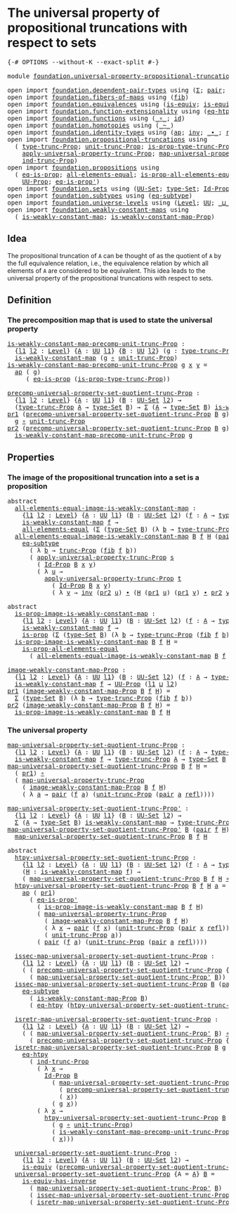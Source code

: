 # The universal property of propositional truncations with respect to sets

<pre class="Agda"><a id="85" class="Symbol">{-#</a> <a id="89" class="Keyword">OPTIONS</a> <a id="97" class="Pragma">--without-K</a> <a id="109" class="Pragma">--exact-split</a> <a id="123" class="Symbol">#-}</a>

<a id="128" class="Keyword">module</a> <a id="135" href="foundation.universal-property-propositional-truncation-into-sets.html" class="Module">foundation.universal-property-propositional-truncation-into-sets</a> <a id="200" class="Keyword">where</a>

<a id="207" class="Keyword">open</a> <a id="212" class="Keyword">import</a> <a id="219" href="foundation.dependent-pair-types.html" class="Module">foundation.dependent-pair-types</a> <a id="251" class="Keyword">using</a> <a id="257" class="Symbol">(</a><a id="258" href="foundation-core.dependent-pair-types.html#502" class="Record">Σ</a><a id="259" class="Symbol">;</a> <a id="261" href="foundation-core.dependent-pair-types.html#575" class="InductiveConstructor">pair</a><a id="265" class="Symbol">;</a> <a id="267" href="foundation-core.dependent-pair-types.html#592" class="Field">pr1</a><a id="270" class="Symbol">;</a> <a id="272" href="foundation-core.dependent-pair-types.html#604" class="Field">pr2</a><a id="275" class="Symbol">)</a>
<a id="277" class="Keyword">open</a> <a id="282" class="Keyword">import</a> <a id="289" href="foundation.fibers-of-maps.html" class="Module">foundation.fibers-of-maps</a> <a id="315" class="Keyword">using</a> <a id="321" class="Symbol">(</a><a id="322" href="foundation-core.fibers-of-maps.html#928" class="Function">fib</a><a id="325" class="Symbol">)</a>
<a id="327" class="Keyword">open</a> <a id="332" class="Keyword">import</a> <a id="339" href="foundation.equivalences.html" class="Module">foundation.equivalences</a> <a id="363" class="Keyword">using</a> <a id="369" class="Symbol">(</a><a id="370" href="foundation-core.equivalences.html#1542" class="Function">is-equiv</a><a id="378" class="Symbol">;</a> <a id="380" href="foundation-core.equivalences.html#2999" class="Function">is-equiv-has-inverse</a><a id="400" class="Symbol">)</a>
<a id="402" class="Keyword">open</a> <a id="407" class="Keyword">import</a> <a id="414" href="foundation.function-extensionality.html" class="Module">foundation.function-extensionality</a> <a id="449" class="Keyword">using</a> <a id="455" class="Symbol">(</a><a id="456" href="foundation.function-extensionality.html#1446" class="Function">eq-htpy</a><a id="463" class="Symbol">)</a>
<a id="465" class="Keyword">open</a> <a id="470" class="Keyword">import</a> <a id="477" href="foundation.functions.html" class="Module">foundation.functions</a> <a id="498" class="Keyword">using</a> <a id="504" class="Symbol">(</a><a id="505" href="foundation-core.functions.html#407" class="Function Operator">_∘_</a><a id="508" class="Symbol">;</a> <a id="510" href="foundation-core.functions.html#309" class="Function">id</a><a id="512" class="Symbol">)</a>
<a id="514" class="Keyword">open</a> <a id="519" class="Keyword">import</a> <a id="526" href="foundation.homotopies.html" class="Module">foundation.homotopies</a> <a id="548" class="Keyword">using</a> <a id="554" class="Symbol">(</a><a id="555" href="foundation-core.homotopies.html#467" class="Function Operator">_~_</a><a id="558" class="Symbol">)</a>
<a id="560" class="Keyword">open</a> <a id="565" class="Keyword">import</a> <a id="572" href="foundation.identity-types.html" class="Module">foundation.identity-types</a> <a id="598" class="Keyword">using</a> <a id="604" class="Symbol">(</a><a id="605" href="foundation-core.identity-types.html#2853" class="Function">ap</a><a id="607" class="Symbol">;</a> <a id="609" href="foundation-core.identity-types.html#1552" class="Function">inv</a><a id="612" class="Symbol">;</a> <a id="614" href="foundation-core.identity-types.html#1239" class="Function Operator">_∙_</a><a id="617" class="Symbol">;</a> <a id="619" href="foundation-core.identity-types.html#694" class="InductiveConstructor">refl</a><a id="623" class="Symbol">)</a>
<a id="625" class="Keyword">open</a> <a id="630" class="Keyword">import</a> <a id="637" href="foundation.propositional-truncations.html" class="Module">foundation.propositional-truncations</a> <a id="674" class="Keyword">using</a>
  <a id="682" class="Symbol">(</a> <a id="684" href="foundation.propositional-truncations.html#2012" class="Function">type-trunc-Prop</a><a id="699" class="Symbol">;</a> <a id="701" href="foundation.propositional-truncations.html#2096" class="Function">unit-trunc-Prop</a><a id="716" class="Symbol">;</a> <a id="718" href="foundation.propositional-truncations.html#2191" class="Function">is-prop-type-trunc-Prop</a><a id="741" class="Symbol">;</a> <a id="743" href="foundation.propositional-truncations.html#2510" class="Function">trunc-Prop</a><a id="753" class="Symbol">;</a>
    <a id="759" href="foundation.propositional-truncations.html#5581" class="Function">apply-universal-property-trunc-Prop</a><a id="794" class="Symbol">;</a> <a id="796" href="foundation.propositional-truncations.html#5222" class="Function">map-universal-property-trunc-Prop</a><a id="829" class="Symbol">;</a>
    <a id="835" href="foundation.propositional-truncations.html#3740" class="Function">ind-trunc-Prop</a><a id="849" class="Symbol">)</a>
<a id="851" class="Keyword">open</a> <a id="856" class="Keyword">import</a> <a id="863" href="foundation.propositions.html" class="Module">foundation.propositions</a> <a id="887" class="Keyword">using</a>
  <a id="895" class="Symbol">(</a> <a id="897" href="foundation-core.propositions.html#2649" class="Function">eq-is-prop</a><a id="907" class="Symbol">;</a> <a id="909" href="foundation-core.propositions.html#2135" class="Function">all-elements-equal</a><a id="927" class="Symbol">;</a> <a id="929" href="foundation-core.propositions.html#2335" class="Function">is-prop-all-elements-equal</a><a id="955" class="Symbol">;</a> <a id="957" href="foundation-core.propositions.html#1246" class="Function">is-prop</a><a id="964" class="Symbol">;</a>
    <a id="970" href="foundation-core.propositions.html#1322" class="Function">UU-Prop</a><a id="977" class="Symbol">;</a> <a id="979" href="foundation-core.propositions.html#2550" class="Function">eq-is-prop&#39;</a><a id="990" class="Symbol">)</a>
<a id="992" class="Keyword">open</a> <a id="997" class="Keyword">import</a> <a id="1004" href="foundation.sets.html" class="Module">foundation.sets</a> <a id="1020" class="Keyword">using</a> <a id="1026" class="Symbol">(</a><a id="1027" href="foundation-core.sets.html#1177" class="Function">UU-Set</a><a id="1033" class="Symbol">;</a> <a id="1035" href="foundation-core.sets.html#1291" class="Function">type-Set</a><a id="1043" class="Symbol">;</a> <a id="1045" href="foundation-core.sets.html#1407" class="Function">Id-Prop</a><a id="1052" class="Symbol">)</a>
<a id="1054" class="Keyword">open</a> <a id="1059" class="Keyword">import</a> <a id="1066" href="foundation.subtypes.html" class="Module">foundation.subtypes</a> <a id="1086" class="Keyword">using</a> <a id="1092" class="Symbol">(</a><a id="1093" href="foundation-core.subtypes.html#3381" class="Function">eq-subtype</a><a id="1103" class="Symbol">)</a>
<a id="1105" class="Keyword">open</a> <a id="1110" class="Keyword">import</a> <a id="1117" href="foundation.universe-levels.html" class="Module">foundation.universe-levels</a> <a id="1144" class="Keyword">using</a> <a id="1150" class="Symbol">(</a><a id="1151" href="Agda.Primitive.html#597" class="Postulate">Level</a><a id="1156" class="Symbol">;</a> <a id="1158" href="foundation-core.universe-levels.html#222" class="Primitive">UU</a><a id="1160" class="Symbol">;</a> <a id="1162" href="Agda.Primitive.html#810" class="Primitive Operator">_⊔_</a><a id="1165" class="Symbol">)</a>
<a id="1167" class="Keyword">open</a> <a id="1172" class="Keyword">import</a> <a id="1179" href="foundation.weakly-constant-maps.html" class="Module">foundation.weakly-constant-maps</a> <a id="1211" class="Keyword">using</a>
  <a id="1219" class="Symbol">(</a> <a id="1221" href="foundation.weakly-constant-maps.html#599" class="Function">is-weakly-constant-map</a><a id="1243" class="Symbol">;</a> <a id="1245" href="foundation.weakly-constant-maps.html#1046" class="Function">is-weakly-constant-map-Prop</a><a id="1272" class="Symbol">)</a>
</pre>
## Idea

The propositional truncation of `A` can be thought of as the quotient of `A` by the full equivalence relation, i.e., the equivalence relation by which all elements of `A` are considered to be equivalent. This idea leads to the universal property of the propositional truncations with respect to sets.

## Definition

### The precomposition map that is used to state the universal property

<pre class="Agda"><a id="is-weakly-constant-map-precomp-unit-trunc-Prop"></a><a id="1686" href="foundation.universal-property-propositional-truncation-into-sets.html#1686" class="Function">is-weakly-constant-map-precomp-unit-trunc-Prop</a> <a id="1733" class="Symbol">:</a>
  <a id="1737" class="Symbol">{</a><a id="1738" href="foundation.universal-property-propositional-truncation-into-sets.html#1738" class="Bound">l1</a> <a id="1741" href="foundation.universal-property-propositional-truncation-into-sets.html#1741" class="Bound">l2</a> <a id="1744" class="Symbol">:</a> <a id="1746" href="Agda.Primitive.html#597" class="Postulate">Level</a><a id="1751" class="Symbol">}</a> <a id="1753" class="Symbol">{</a><a id="1754" href="foundation.universal-property-propositional-truncation-into-sets.html#1754" class="Bound">A</a> <a id="1756" class="Symbol">:</a> <a id="1758" href="foundation-core.universe-levels.html#222" class="Primitive">UU</a> <a id="1761" href="foundation.universal-property-propositional-truncation-into-sets.html#1738" class="Bound">l1</a><a id="1763" class="Symbol">}</a> <a id="1765" class="Symbol">{</a><a id="1766" href="foundation.universal-property-propositional-truncation-into-sets.html#1766" class="Bound">B</a> <a id="1768" class="Symbol">:</a> <a id="1770" href="foundation-core.universe-levels.html#222" class="Primitive">UU</a> <a id="1773" href="foundation.universal-property-propositional-truncation-into-sets.html#1741" class="Bound">l2</a><a id="1775" class="Symbol">}</a> <a id="1777" class="Symbol">(</a><a id="1778" href="foundation.universal-property-propositional-truncation-into-sets.html#1778" class="Bound">g</a> <a id="1780" class="Symbol">:</a> <a id="1782" href="foundation.propositional-truncations.html#2012" class="Function">type-trunc-Prop</a> <a id="1798" href="foundation.universal-property-propositional-truncation-into-sets.html#1754" class="Bound">A</a> <a id="1800" class="Symbol">→</a> <a id="1802" href="foundation.universal-property-propositional-truncation-into-sets.html#1766" class="Bound">B</a><a id="1803" class="Symbol">)</a> <a id="1805" class="Symbol">→</a>
  <a id="1809" href="foundation.weakly-constant-maps.html#599" class="Function">is-weakly-constant-map</a> <a id="1832" class="Symbol">(</a><a id="1833" href="foundation.universal-property-propositional-truncation-into-sets.html#1778" class="Bound">g</a> <a id="1835" href="foundation-core.functions.html#407" class="Function Operator">∘</a> <a id="1837" href="foundation.propositional-truncations.html#2096" class="Function">unit-trunc-Prop</a><a id="1852" class="Symbol">)</a>
<a id="1854" href="foundation.universal-property-propositional-truncation-into-sets.html#1686" class="Function">is-weakly-constant-map-precomp-unit-trunc-Prop</a> <a id="1901" href="foundation.universal-property-propositional-truncation-into-sets.html#1901" class="Bound">g</a> <a id="1903" href="foundation.universal-property-propositional-truncation-into-sets.html#1903" class="Bound">x</a> <a id="1905" href="foundation.universal-property-propositional-truncation-into-sets.html#1905" class="Bound">y</a> <a id="1907" class="Symbol">=</a>
  <a id="1911" href="foundation-core.identity-types.html#2853" class="Function">ap</a> <a id="1914" class="Symbol">(</a> <a id="1916" href="foundation.universal-property-propositional-truncation-into-sets.html#1901" class="Bound">g</a><a id="1917" class="Symbol">)</a>
     <a id="1924" class="Symbol">(</a> <a id="1926" href="foundation-core.propositions.html#2649" class="Function">eq-is-prop</a> <a id="1937" class="Symbol">(</a><a id="1938" href="foundation.propositional-truncations.html#2191" class="Function">is-prop-type-trunc-Prop</a><a id="1961" class="Symbol">))</a>

<a id="precomp-universal-property-set-quotient-trunc-Prop"></a><a id="1965" href="foundation.universal-property-propositional-truncation-into-sets.html#1965" class="Function">precomp-universal-property-set-quotient-trunc-Prop</a> <a id="2016" class="Symbol">:</a>
  <a id="2020" class="Symbol">{</a><a id="2021" href="foundation.universal-property-propositional-truncation-into-sets.html#2021" class="Bound">l1</a> <a id="2024" href="foundation.universal-property-propositional-truncation-into-sets.html#2024" class="Bound">l2</a> <a id="2027" class="Symbol">:</a> <a id="2029" href="Agda.Primitive.html#597" class="Postulate">Level</a><a id="2034" class="Symbol">}</a> <a id="2036" class="Symbol">{</a><a id="2037" href="foundation.universal-property-propositional-truncation-into-sets.html#2037" class="Bound">A</a> <a id="2039" class="Symbol">:</a> <a id="2041" href="foundation-core.universe-levels.html#222" class="Primitive">UU</a> <a id="2044" href="foundation.universal-property-propositional-truncation-into-sets.html#2021" class="Bound">l1</a><a id="2046" class="Symbol">}</a> <a id="2048" class="Symbol">(</a><a id="2049" href="foundation.universal-property-propositional-truncation-into-sets.html#2049" class="Bound">B</a> <a id="2051" class="Symbol">:</a> <a id="2053" href="foundation-core.sets.html#1177" class="Function">UU-Set</a> <a id="2060" href="foundation.universal-property-propositional-truncation-into-sets.html#2024" class="Bound">l2</a><a id="2062" class="Symbol">)</a> <a id="2064" class="Symbol">→</a>
  <a id="2068" class="Symbol">(</a><a id="2069" href="foundation.propositional-truncations.html#2012" class="Function">type-trunc-Prop</a> <a id="2085" href="foundation.universal-property-propositional-truncation-into-sets.html#2037" class="Bound">A</a> <a id="2087" class="Symbol">→</a> <a id="2089" href="foundation-core.sets.html#1291" class="Function">type-Set</a> <a id="2098" href="foundation.universal-property-propositional-truncation-into-sets.html#2049" class="Bound">B</a><a id="2099" class="Symbol">)</a> <a id="2101" class="Symbol">→</a> <a id="2103" href="foundation-core.dependent-pair-types.html#502" class="Record">Σ</a> <a id="2105" class="Symbol">(</a><a id="2106" href="foundation.universal-property-propositional-truncation-into-sets.html#2037" class="Bound">A</a> <a id="2108" class="Symbol">→</a> <a id="2110" href="foundation-core.sets.html#1291" class="Function">type-Set</a> <a id="2119" href="foundation.universal-property-propositional-truncation-into-sets.html#2049" class="Bound">B</a><a id="2120" class="Symbol">)</a> <a id="2122" href="foundation.weakly-constant-maps.html#599" class="Function">is-weakly-constant-map</a>
<a id="2145" href="foundation-core.dependent-pair-types.html#592" class="Field">pr1</a> <a id="2149" class="Symbol">(</a><a id="2150" href="foundation.universal-property-propositional-truncation-into-sets.html#1965" class="Function">precomp-universal-property-set-quotient-trunc-Prop</a> <a id="2201" href="foundation.universal-property-propositional-truncation-into-sets.html#2201" class="Bound">B</a> <a id="2203" href="foundation.universal-property-propositional-truncation-into-sets.html#2203" class="Bound">g</a><a id="2204" class="Symbol">)</a> <a id="2206" class="Symbol">=</a>
  <a id="2210" href="foundation.universal-property-propositional-truncation-into-sets.html#2203" class="Bound">g</a> <a id="2212" href="foundation-core.functions.html#407" class="Function Operator">∘</a> <a id="2214" href="foundation.propositional-truncations.html#2096" class="Function">unit-trunc-Prop</a>
<a id="2230" href="foundation-core.dependent-pair-types.html#604" class="Field">pr2</a> <a id="2234" class="Symbol">(</a><a id="2235" href="foundation.universal-property-propositional-truncation-into-sets.html#1965" class="Function">precomp-universal-property-set-quotient-trunc-Prop</a> <a id="2286" href="foundation.universal-property-propositional-truncation-into-sets.html#2286" class="Bound">B</a> <a id="2288" href="foundation.universal-property-propositional-truncation-into-sets.html#2288" class="Bound">g</a><a id="2289" class="Symbol">)</a> <a id="2291" class="Symbol">=</a>
  <a id="2295" href="foundation.universal-property-propositional-truncation-into-sets.html#1686" class="Function">is-weakly-constant-map-precomp-unit-trunc-Prop</a> <a id="2342" href="foundation.universal-property-propositional-truncation-into-sets.html#2288" class="Bound">g</a>
</pre>
## Properties

### The image of the propositional truncation into a set is a proposition

<pre class="Agda"><a id="2447" class="Keyword">abstract</a>
  <a id="all-elements-equal-image-is-weakly-constant-map"></a><a id="2458" href="foundation.universal-property-propositional-truncation-into-sets.html#2458" class="Function">all-elements-equal-image-is-weakly-constant-map</a> <a id="2506" class="Symbol">:</a>
    <a id="2512" class="Symbol">{</a><a id="2513" href="foundation.universal-property-propositional-truncation-into-sets.html#2513" class="Bound">l1</a> <a id="2516" href="foundation.universal-property-propositional-truncation-into-sets.html#2516" class="Bound">l2</a> <a id="2519" class="Symbol">:</a> <a id="2521" href="Agda.Primitive.html#597" class="Postulate">Level</a><a id="2526" class="Symbol">}</a> <a id="2528" class="Symbol">{</a><a id="2529" href="foundation.universal-property-propositional-truncation-into-sets.html#2529" class="Bound">A</a> <a id="2531" class="Symbol">:</a> <a id="2533" href="foundation-core.universe-levels.html#222" class="Primitive">UU</a> <a id="2536" href="foundation.universal-property-propositional-truncation-into-sets.html#2513" class="Bound">l1</a><a id="2538" class="Symbol">}</a> <a id="2540" class="Symbol">(</a><a id="2541" href="foundation.universal-property-propositional-truncation-into-sets.html#2541" class="Bound">B</a> <a id="2543" class="Symbol">:</a> <a id="2545" href="foundation-core.sets.html#1177" class="Function">UU-Set</a> <a id="2552" href="foundation.universal-property-propositional-truncation-into-sets.html#2516" class="Bound">l2</a><a id="2554" class="Symbol">)</a> <a id="2556" class="Symbol">(</a><a id="2557" href="foundation.universal-property-propositional-truncation-into-sets.html#2557" class="Bound">f</a> <a id="2559" class="Symbol">:</a> <a id="2561" href="foundation.universal-property-propositional-truncation-into-sets.html#2529" class="Bound">A</a> <a id="2563" class="Symbol">→</a> <a id="2565" href="foundation-core.sets.html#1291" class="Function">type-Set</a> <a id="2574" href="foundation.universal-property-propositional-truncation-into-sets.html#2541" class="Bound">B</a><a id="2575" class="Symbol">)</a> <a id="2577" class="Symbol">→</a>
    <a id="2583" href="foundation.weakly-constant-maps.html#599" class="Function">is-weakly-constant-map</a> <a id="2606" href="foundation.universal-property-propositional-truncation-into-sets.html#2557" class="Bound">f</a> <a id="2608" class="Symbol">→</a>
    <a id="2614" href="foundation-core.propositions.html#2135" class="Function">all-elements-equal</a> <a id="2633" class="Symbol">(</a><a id="2634" href="foundation-core.dependent-pair-types.html#502" class="Record">Σ</a> <a id="2636" class="Symbol">(</a><a id="2637" href="foundation-core.sets.html#1291" class="Function">type-Set</a> <a id="2646" href="foundation.universal-property-propositional-truncation-into-sets.html#2541" class="Bound">B</a><a id="2647" class="Symbol">)</a> <a id="2649" class="Symbol">(λ</a> <a id="2652" href="foundation.universal-property-propositional-truncation-into-sets.html#2652" class="Bound">b</a> <a id="2654" class="Symbol">→</a> <a id="2656" href="foundation.propositional-truncations.html#2012" class="Function">type-trunc-Prop</a> <a id="2672" class="Symbol">(</a><a id="2673" href="foundation-core.fibers-of-maps.html#928" class="Function">fib</a> <a id="2677" href="foundation.universal-property-propositional-truncation-into-sets.html#2557" class="Bound">f</a> <a id="2679" href="foundation.universal-property-propositional-truncation-into-sets.html#2652" class="Bound">b</a><a id="2680" class="Symbol">)))</a>
  <a id="2686" href="foundation.universal-property-propositional-truncation-into-sets.html#2458" class="Function">all-elements-equal-image-is-weakly-constant-map</a> <a id="2734" href="foundation.universal-property-propositional-truncation-into-sets.html#2734" class="Bound">B</a> <a id="2736" href="foundation.universal-property-propositional-truncation-into-sets.html#2736" class="Bound">f</a> <a id="2738" href="foundation.universal-property-propositional-truncation-into-sets.html#2738" class="Bound">H</a> <a id="2740" class="Symbol">(</a><a id="2741" href="foundation-core.dependent-pair-types.html#575" class="InductiveConstructor">pair</a> <a id="2746" href="foundation.universal-property-propositional-truncation-into-sets.html#2746" class="Bound">x</a> <a id="2748" href="foundation.universal-property-propositional-truncation-into-sets.html#2748" class="Bound">s</a><a id="2749" class="Symbol">)</a> <a id="2751" class="Symbol">(</a><a id="2752" href="foundation-core.dependent-pair-types.html#575" class="InductiveConstructor">pair</a> <a id="2757" href="foundation.universal-property-propositional-truncation-into-sets.html#2757" class="Bound">y</a> <a id="2759" href="foundation.universal-property-propositional-truncation-into-sets.html#2759" class="Bound">t</a><a id="2760" class="Symbol">)</a> <a id="2762" class="Symbol">=</a>
    <a id="2768" href="foundation-core.subtypes.html#3381" class="Function">eq-subtype</a>
      <a id="2785" class="Symbol">(</a> <a id="2787" class="Symbol">λ</a> <a id="2789" href="foundation.universal-property-propositional-truncation-into-sets.html#2789" class="Bound">b</a> <a id="2791" class="Symbol">→</a> <a id="2793" href="foundation.propositional-truncations.html#2510" class="Function">trunc-Prop</a> <a id="2804" class="Symbol">(</a><a id="2805" href="foundation-core.fibers-of-maps.html#928" class="Function">fib</a> <a id="2809" href="foundation.universal-property-propositional-truncation-into-sets.html#2736" class="Bound">f</a> <a id="2811" href="foundation.universal-property-propositional-truncation-into-sets.html#2789" class="Bound">b</a><a id="2812" class="Symbol">))</a>
      <a id="2821" class="Symbol">(</a> <a id="2823" href="foundation.propositional-truncations.html#5581" class="Function">apply-universal-property-trunc-Prop</a> <a id="2859" href="foundation.universal-property-propositional-truncation-into-sets.html#2748" class="Bound">s</a>
        <a id="2869" class="Symbol">(</a> <a id="2871" href="foundation-core.sets.html#1407" class="Function">Id-Prop</a> <a id="2879" href="foundation.universal-property-propositional-truncation-into-sets.html#2734" class="Bound">B</a> <a id="2881" href="foundation.universal-property-propositional-truncation-into-sets.html#2746" class="Bound">x</a> <a id="2883" href="foundation.universal-property-propositional-truncation-into-sets.html#2757" class="Bound">y</a><a id="2884" class="Symbol">)</a>
        <a id="2894" class="Symbol">(</a> <a id="2896" class="Symbol">λ</a> <a id="2898" href="foundation.universal-property-propositional-truncation-into-sets.html#2898" class="Bound">u</a> <a id="2900" class="Symbol">→</a>
          <a id="2912" href="foundation.propositional-truncations.html#5581" class="Function">apply-universal-property-trunc-Prop</a> <a id="2948" href="foundation.universal-property-propositional-truncation-into-sets.html#2759" class="Bound">t</a>
            <a id="2962" class="Symbol">(</a> <a id="2964" href="foundation-core.sets.html#1407" class="Function">Id-Prop</a> <a id="2972" href="foundation.universal-property-propositional-truncation-into-sets.html#2734" class="Bound">B</a> <a id="2974" href="foundation.universal-property-propositional-truncation-into-sets.html#2746" class="Bound">x</a> <a id="2976" href="foundation.universal-property-propositional-truncation-into-sets.html#2757" class="Bound">y</a><a id="2977" class="Symbol">)</a>
            <a id="2991" class="Symbol">(</a> <a id="2993" class="Symbol">λ</a> <a id="2995" href="foundation.universal-property-propositional-truncation-into-sets.html#2995" class="Bound">v</a> <a id="2997" class="Symbol">→</a> <a id="2999" href="foundation-core.identity-types.html#1552" class="Function">inv</a> <a id="3003" class="Symbol">(</a><a id="3004" href="foundation-core.dependent-pair-types.html#604" class="Field">pr2</a> <a id="3008" href="foundation.universal-property-propositional-truncation-into-sets.html#2898" class="Bound">u</a><a id="3009" class="Symbol">)</a> <a id="3011" href="foundation-core.identity-types.html#1239" class="Function Operator">∙</a> <a id="3013" class="Symbol">(</a><a id="3014" href="foundation.universal-property-propositional-truncation-into-sets.html#2738" class="Bound">H</a> <a id="3016" class="Symbol">(</a><a id="3017" href="foundation-core.dependent-pair-types.html#592" class="Field">pr1</a> <a id="3021" href="foundation.universal-property-propositional-truncation-into-sets.html#2898" class="Bound">u</a><a id="3022" class="Symbol">)</a> <a id="3024" class="Symbol">(</a><a id="3025" href="foundation-core.dependent-pair-types.html#592" class="Field">pr1</a> <a id="3029" href="foundation.universal-property-propositional-truncation-into-sets.html#2995" class="Bound">v</a><a id="3030" class="Symbol">)</a> <a id="3032" href="foundation-core.identity-types.html#1239" class="Function Operator">∙</a> <a id="3034" href="foundation-core.dependent-pair-types.html#604" class="Field">pr2</a> <a id="3038" href="foundation.universal-property-propositional-truncation-into-sets.html#2995" class="Bound">v</a><a id="3039" class="Symbol">))))</a>

<a id="3045" class="Keyword">abstract</a>
  <a id="is-prop-image-is-weakly-constant-map"></a><a id="3056" href="foundation.universal-property-propositional-truncation-into-sets.html#3056" class="Function">is-prop-image-is-weakly-constant-map</a> <a id="3093" class="Symbol">:</a>
    <a id="3099" class="Symbol">{</a><a id="3100" href="foundation.universal-property-propositional-truncation-into-sets.html#3100" class="Bound">l1</a> <a id="3103" href="foundation.universal-property-propositional-truncation-into-sets.html#3103" class="Bound">l2</a> <a id="3106" class="Symbol">:</a> <a id="3108" href="Agda.Primitive.html#597" class="Postulate">Level</a><a id="3113" class="Symbol">}</a> <a id="3115" class="Symbol">{</a><a id="3116" href="foundation.universal-property-propositional-truncation-into-sets.html#3116" class="Bound">A</a> <a id="3118" class="Symbol">:</a> <a id="3120" href="foundation-core.universe-levels.html#222" class="Primitive">UU</a> <a id="3123" href="foundation.universal-property-propositional-truncation-into-sets.html#3100" class="Bound">l1</a><a id="3125" class="Symbol">}</a> <a id="3127" class="Symbol">(</a><a id="3128" href="foundation.universal-property-propositional-truncation-into-sets.html#3128" class="Bound">B</a> <a id="3130" class="Symbol">:</a> <a id="3132" href="foundation-core.sets.html#1177" class="Function">UU-Set</a> <a id="3139" href="foundation.universal-property-propositional-truncation-into-sets.html#3103" class="Bound">l2</a><a id="3141" class="Symbol">)</a> <a id="3143" class="Symbol">(</a><a id="3144" href="foundation.universal-property-propositional-truncation-into-sets.html#3144" class="Bound">f</a> <a id="3146" class="Symbol">:</a> <a id="3148" href="foundation.universal-property-propositional-truncation-into-sets.html#3116" class="Bound">A</a> <a id="3150" class="Symbol">→</a> <a id="3152" href="foundation-core.sets.html#1291" class="Function">type-Set</a> <a id="3161" href="foundation.universal-property-propositional-truncation-into-sets.html#3128" class="Bound">B</a><a id="3162" class="Symbol">)</a> <a id="3164" class="Symbol">→</a>
    <a id="3170" href="foundation.weakly-constant-maps.html#599" class="Function">is-weakly-constant-map</a> <a id="3193" href="foundation.universal-property-propositional-truncation-into-sets.html#3144" class="Bound">f</a> <a id="3195" class="Symbol">→</a>
    <a id="3201" href="foundation-core.propositions.html#1246" class="Function">is-prop</a> <a id="3209" class="Symbol">(</a><a id="3210" href="foundation-core.dependent-pair-types.html#502" class="Record">Σ</a> <a id="3212" class="Symbol">(</a><a id="3213" href="foundation-core.sets.html#1291" class="Function">type-Set</a> <a id="3222" href="foundation.universal-property-propositional-truncation-into-sets.html#3128" class="Bound">B</a><a id="3223" class="Symbol">)</a> <a id="3225" class="Symbol">(λ</a> <a id="3228" href="foundation.universal-property-propositional-truncation-into-sets.html#3228" class="Bound">b</a> <a id="3230" class="Symbol">→</a> <a id="3232" href="foundation.propositional-truncations.html#2012" class="Function">type-trunc-Prop</a> <a id="3248" class="Symbol">(</a><a id="3249" href="foundation-core.fibers-of-maps.html#928" class="Function">fib</a> <a id="3253" href="foundation.universal-property-propositional-truncation-into-sets.html#3144" class="Bound">f</a> <a id="3255" href="foundation.universal-property-propositional-truncation-into-sets.html#3228" class="Bound">b</a><a id="3256" class="Symbol">)))</a>
  <a id="3262" href="foundation.universal-property-propositional-truncation-into-sets.html#3056" class="Function">is-prop-image-is-weakly-constant-map</a> <a id="3299" href="foundation.universal-property-propositional-truncation-into-sets.html#3299" class="Bound">B</a> <a id="3301" href="foundation.universal-property-propositional-truncation-into-sets.html#3301" class="Bound">f</a> <a id="3303" href="foundation.universal-property-propositional-truncation-into-sets.html#3303" class="Bound">H</a> <a id="3305" class="Symbol">=</a>
    <a id="3311" href="foundation-core.propositions.html#2335" class="Function">is-prop-all-elements-equal</a>
      <a id="3344" class="Symbol">(</a> <a id="3346" href="foundation.universal-property-propositional-truncation-into-sets.html#2458" class="Function">all-elements-equal-image-is-weakly-constant-map</a> <a id="3394" href="foundation.universal-property-propositional-truncation-into-sets.html#3299" class="Bound">B</a> <a id="3396" href="foundation.universal-property-propositional-truncation-into-sets.html#3301" class="Bound">f</a> <a id="3398" href="foundation.universal-property-propositional-truncation-into-sets.html#3303" class="Bound">H</a><a id="3399" class="Symbol">)</a>

<a id="image-weakly-constant-map-Prop"></a><a id="3402" href="foundation.universal-property-propositional-truncation-into-sets.html#3402" class="Function">image-weakly-constant-map-Prop</a> <a id="3433" class="Symbol">:</a>
  <a id="3437" class="Symbol">{</a><a id="3438" href="foundation.universal-property-propositional-truncation-into-sets.html#3438" class="Bound">l1</a> <a id="3441" href="foundation.universal-property-propositional-truncation-into-sets.html#3441" class="Bound">l2</a> <a id="3444" class="Symbol">:</a> <a id="3446" href="Agda.Primitive.html#597" class="Postulate">Level</a><a id="3451" class="Symbol">}</a> <a id="3453" class="Symbol">{</a><a id="3454" href="foundation.universal-property-propositional-truncation-into-sets.html#3454" class="Bound">A</a> <a id="3456" class="Symbol">:</a> <a id="3458" href="foundation-core.universe-levels.html#222" class="Primitive">UU</a> <a id="3461" href="foundation.universal-property-propositional-truncation-into-sets.html#3438" class="Bound">l1</a><a id="3463" class="Symbol">}</a> <a id="3465" class="Symbol">(</a><a id="3466" href="foundation.universal-property-propositional-truncation-into-sets.html#3466" class="Bound">B</a> <a id="3468" class="Symbol">:</a> <a id="3470" href="foundation-core.sets.html#1177" class="Function">UU-Set</a> <a id="3477" href="foundation.universal-property-propositional-truncation-into-sets.html#3441" class="Bound">l2</a><a id="3479" class="Symbol">)</a> <a id="3481" class="Symbol">(</a><a id="3482" href="foundation.universal-property-propositional-truncation-into-sets.html#3482" class="Bound">f</a> <a id="3484" class="Symbol">:</a> <a id="3486" href="foundation.universal-property-propositional-truncation-into-sets.html#3454" class="Bound">A</a> <a id="3488" class="Symbol">→</a> <a id="3490" href="foundation-core.sets.html#1291" class="Function">type-Set</a> <a id="3499" href="foundation.universal-property-propositional-truncation-into-sets.html#3466" class="Bound">B</a><a id="3500" class="Symbol">)</a> <a id="3502" class="Symbol">→</a>
  <a id="3506" href="foundation.weakly-constant-maps.html#599" class="Function">is-weakly-constant-map</a> <a id="3529" href="foundation.universal-property-propositional-truncation-into-sets.html#3482" class="Bound">f</a> <a id="3531" class="Symbol">→</a> <a id="3533" href="foundation-core.propositions.html#1322" class="Function">UU-Prop</a> <a id="3541" class="Symbol">(</a><a id="3542" href="foundation.universal-property-propositional-truncation-into-sets.html#3438" class="Bound">l1</a> <a id="3545" href="Agda.Primitive.html#810" class="Primitive Operator">⊔</a> <a id="3547" href="foundation.universal-property-propositional-truncation-into-sets.html#3441" class="Bound">l2</a><a id="3549" class="Symbol">)</a>
<a id="3551" href="foundation-core.dependent-pair-types.html#592" class="Field">pr1</a> <a id="3555" class="Symbol">(</a><a id="3556" href="foundation.universal-property-propositional-truncation-into-sets.html#3402" class="Function">image-weakly-constant-map-Prop</a> <a id="3587" href="foundation.universal-property-propositional-truncation-into-sets.html#3587" class="Bound">B</a> <a id="3589" href="foundation.universal-property-propositional-truncation-into-sets.html#3589" class="Bound">f</a> <a id="3591" href="foundation.universal-property-propositional-truncation-into-sets.html#3591" class="Bound">H</a><a id="3592" class="Symbol">)</a> <a id="3594" class="Symbol">=</a>
  <a id="3598" href="foundation-core.dependent-pair-types.html#502" class="Record">Σ</a> <a id="3600" class="Symbol">(</a><a id="3601" href="foundation-core.sets.html#1291" class="Function">type-Set</a> <a id="3610" href="foundation.universal-property-propositional-truncation-into-sets.html#3587" class="Bound">B</a><a id="3611" class="Symbol">)</a> <a id="3613" class="Symbol">(λ</a> <a id="3616" href="foundation.universal-property-propositional-truncation-into-sets.html#3616" class="Bound">b</a> <a id="3618" class="Symbol">→</a> <a id="3620" href="foundation.propositional-truncations.html#2012" class="Function">type-trunc-Prop</a> <a id="3636" class="Symbol">(</a><a id="3637" href="foundation-core.fibers-of-maps.html#928" class="Function">fib</a> <a id="3641" href="foundation.universal-property-propositional-truncation-into-sets.html#3589" class="Bound">f</a> <a id="3643" href="foundation.universal-property-propositional-truncation-into-sets.html#3616" class="Bound">b</a><a id="3644" class="Symbol">))</a>
<a id="3647" href="foundation-core.dependent-pair-types.html#604" class="Field">pr2</a> <a id="3651" class="Symbol">(</a><a id="3652" href="foundation.universal-property-propositional-truncation-into-sets.html#3402" class="Function">image-weakly-constant-map-Prop</a> <a id="3683" href="foundation.universal-property-propositional-truncation-into-sets.html#3683" class="Bound">B</a> <a id="3685" href="foundation.universal-property-propositional-truncation-into-sets.html#3685" class="Bound">f</a> <a id="3687" href="foundation.universal-property-propositional-truncation-into-sets.html#3687" class="Bound">H</a><a id="3688" class="Symbol">)</a> <a id="3690" class="Symbol">=</a>
  <a id="3694" href="foundation.universal-property-propositional-truncation-into-sets.html#3056" class="Function">is-prop-image-is-weakly-constant-map</a> <a id="3731" href="foundation.universal-property-propositional-truncation-into-sets.html#3683" class="Bound">B</a> <a id="3733" href="foundation.universal-property-propositional-truncation-into-sets.html#3685" class="Bound">f</a> <a id="3735" href="foundation.universal-property-propositional-truncation-into-sets.html#3687" class="Bound">H</a>
</pre>
### The universal property

<pre class="Agda"><a id="map-universal-property-set-quotient-trunc-Prop"></a><a id="3778" href="foundation.universal-property-propositional-truncation-into-sets.html#3778" class="Function">map-universal-property-set-quotient-trunc-Prop</a> <a id="3825" class="Symbol">:</a>
  <a id="3829" class="Symbol">{</a><a id="3830" href="foundation.universal-property-propositional-truncation-into-sets.html#3830" class="Bound">l1</a> <a id="3833" href="foundation.universal-property-propositional-truncation-into-sets.html#3833" class="Bound">l2</a> <a id="3836" class="Symbol">:</a> <a id="3838" href="Agda.Primitive.html#597" class="Postulate">Level</a><a id="3843" class="Symbol">}</a> <a id="3845" class="Symbol">{</a><a id="3846" href="foundation.universal-property-propositional-truncation-into-sets.html#3846" class="Bound">A</a> <a id="3848" class="Symbol">:</a> <a id="3850" href="foundation-core.universe-levels.html#222" class="Primitive">UU</a> <a id="3853" href="foundation.universal-property-propositional-truncation-into-sets.html#3830" class="Bound">l1</a><a id="3855" class="Symbol">}</a> <a id="3857" class="Symbol">(</a><a id="3858" href="foundation.universal-property-propositional-truncation-into-sets.html#3858" class="Bound">B</a> <a id="3860" class="Symbol">:</a> <a id="3862" href="foundation-core.sets.html#1177" class="Function">UU-Set</a> <a id="3869" href="foundation.universal-property-propositional-truncation-into-sets.html#3833" class="Bound">l2</a><a id="3871" class="Symbol">)</a> <a id="3873" class="Symbol">(</a><a id="3874" href="foundation.universal-property-propositional-truncation-into-sets.html#3874" class="Bound">f</a> <a id="3876" class="Symbol">:</a> <a id="3878" href="foundation.universal-property-propositional-truncation-into-sets.html#3846" class="Bound">A</a> <a id="3880" class="Symbol">→</a> <a id="3882" href="foundation-core.sets.html#1291" class="Function">type-Set</a> <a id="3891" href="foundation.universal-property-propositional-truncation-into-sets.html#3858" class="Bound">B</a><a id="3892" class="Symbol">)</a> <a id="3894" class="Symbol">→</a>
  <a id="3898" href="foundation.weakly-constant-maps.html#599" class="Function">is-weakly-constant-map</a> <a id="3921" href="foundation.universal-property-propositional-truncation-into-sets.html#3874" class="Bound">f</a> <a id="3923" class="Symbol">→</a> <a id="3925" href="foundation.propositional-truncations.html#2012" class="Function">type-trunc-Prop</a> <a id="3941" href="foundation.universal-property-propositional-truncation-into-sets.html#3846" class="Bound">A</a> <a id="3943" class="Symbol">→</a> <a id="3945" href="foundation-core.sets.html#1291" class="Function">type-Set</a> <a id="3954" href="foundation.universal-property-propositional-truncation-into-sets.html#3858" class="Bound">B</a>
<a id="3956" href="foundation.universal-property-propositional-truncation-into-sets.html#3778" class="Function">map-universal-property-set-quotient-trunc-Prop</a> <a id="4003" href="foundation.universal-property-propositional-truncation-into-sets.html#4003" class="Bound">B</a> <a id="4005" href="foundation.universal-property-propositional-truncation-into-sets.html#4005" class="Bound">f</a> <a id="4007" href="foundation.universal-property-propositional-truncation-into-sets.html#4007" class="Bound">H</a> <a id="4009" class="Symbol">=</a>
  <a id="4013" class="Symbol">(</a> <a id="4015" href="foundation-core.dependent-pair-types.html#592" class="Field">pr1</a><a id="4018" class="Symbol">)</a> <a id="4020" href="foundation-core.functions.html#407" class="Function Operator">∘</a>
  <a id="4024" class="Symbol">(</a> <a id="4026" href="foundation.propositional-truncations.html#5222" class="Function">map-universal-property-trunc-Prop</a>
    <a id="4064" class="Symbol">(</a> <a id="4066" href="foundation.universal-property-propositional-truncation-into-sets.html#3402" class="Function">image-weakly-constant-map-Prop</a> <a id="4097" href="foundation.universal-property-propositional-truncation-into-sets.html#4003" class="Bound">B</a> <a id="4099" href="foundation.universal-property-propositional-truncation-into-sets.html#4005" class="Bound">f</a> <a id="4101" href="foundation.universal-property-propositional-truncation-into-sets.html#4007" class="Bound">H</a><a id="4102" class="Symbol">)</a>
    <a id="4108" class="Symbol">(</a> <a id="4110" class="Symbol">λ</a> <a id="4112" href="foundation.universal-property-propositional-truncation-into-sets.html#4112" class="Bound">a</a> <a id="4114" class="Symbol">→</a> <a id="4116" href="foundation-core.dependent-pair-types.html#575" class="InductiveConstructor">pair</a> <a id="4121" class="Symbol">(</a><a id="4122" href="foundation.universal-property-propositional-truncation-into-sets.html#4005" class="Bound">f</a> <a id="4124" href="foundation.universal-property-propositional-truncation-into-sets.html#4112" class="Bound">a</a><a id="4125" class="Symbol">)</a> <a id="4127" class="Symbol">(</a><a id="4128" href="foundation.propositional-truncations.html#2096" class="Function">unit-trunc-Prop</a> <a id="4144" class="Symbol">(</a><a id="4145" href="foundation-core.dependent-pair-types.html#575" class="InductiveConstructor">pair</a> <a id="4150" href="foundation.universal-property-propositional-truncation-into-sets.html#4112" class="Bound">a</a> <a id="4152" href="foundation-core.identity-types.html#694" class="InductiveConstructor">refl</a><a id="4156" class="Symbol">))))</a>

<a id="map-universal-property-set-quotient-trunc-Prop&#39;"></a><a id="4162" href="foundation.universal-property-propositional-truncation-into-sets.html#4162" class="Function">map-universal-property-set-quotient-trunc-Prop&#39;</a> <a id="4210" class="Symbol">:</a>
  <a id="4214" class="Symbol">{</a><a id="4215" href="foundation.universal-property-propositional-truncation-into-sets.html#4215" class="Bound">l1</a> <a id="4218" href="foundation.universal-property-propositional-truncation-into-sets.html#4218" class="Bound">l2</a> <a id="4221" class="Symbol">:</a> <a id="4223" href="Agda.Primitive.html#597" class="Postulate">Level</a><a id="4228" class="Symbol">}</a> <a id="4230" class="Symbol">{</a><a id="4231" href="foundation.universal-property-propositional-truncation-into-sets.html#4231" class="Bound">A</a> <a id="4233" class="Symbol">:</a> <a id="4235" href="foundation-core.universe-levels.html#222" class="Primitive">UU</a> <a id="4238" href="foundation.universal-property-propositional-truncation-into-sets.html#4215" class="Bound">l1</a><a id="4240" class="Symbol">}</a> <a id="4242" class="Symbol">(</a><a id="4243" href="foundation.universal-property-propositional-truncation-into-sets.html#4243" class="Bound">B</a> <a id="4245" class="Symbol">:</a> <a id="4247" href="foundation-core.sets.html#1177" class="Function">UU-Set</a> <a id="4254" href="foundation.universal-property-propositional-truncation-into-sets.html#4218" class="Bound">l2</a><a id="4256" class="Symbol">)</a> <a id="4258" class="Symbol">→</a>
  <a id="4262" href="foundation-core.dependent-pair-types.html#502" class="Record">Σ</a> <a id="4264" class="Symbol">(</a><a id="4265" href="foundation.universal-property-propositional-truncation-into-sets.html#4231" class="Bound">A</a> <a id="4267" class="Symbol">→</a> <a id="4269" href="foundation-core.sets.html#1291" class="Function">type-Set</a> <a id="4278" href="foundation.universal-property-propositional-truncation-into-sets.html#4243" class="Bound">B</a><a id="4279" class="Symbol">)</a> <a id="4281" href="foundation.weakly-constant-maps.html#599" class="Function">is-weakly-constant-map</a> <a id="4304" class="Symbol">→</a> <a id="4306" href="foundation.propositional-truncations.html#2012" class="Function">type-trunc-Prop</a> <a id="4322" href="foundation.universal-property-propositional-truncation-into-sets.html#4231" class="Bound">A</a> <a id="4324" class="Symbol">→</a> <a id="4326" href="foundation-core.sets.html#1291" class="Function">type-Set</a> <a id="4335" href="foundation.universal-property-propositional-truncation-into-sets.html#4243" class="Bound">B</a>
<a id="4337" href="foundation.universal-property-propositional-truncation-into-sets.html#4162" class="Function">map-universal-property-set-quotient-trunc-Prop&#39;</a> <a id="4385" href="foundation.universal-property-propositional-truncation-into-sets.html#4385" class="Bound">B</a> <a id="4387" class="Symbol">(</a><a id="4388" href="foundation-core.dependent-pair-types.html#575" class="InductiveConstructor">pair</a> <a id="4393" href="foundation.universal-property-propositional-truncation-into-sets.html#4393" class="Bound">f</a> <a id="4395" href="foundation.universal-property-propositional-truncation-into-sets.html#4395" class="Bound">H</a><a id="4396" class="Symbol">)</a> <a id="4398" class="Symbol">=</a>
  <a id="4402" href="foundation.universal-property-propositional-truncation-into-sets.html#3778" class="Function">map-universal-property-set-quotient-trunc-Prop</a> <a id="4449" href="foundation.universal-property-propositional-truncation-into-sets.html#4385" class="Bound">B</a> <a id="4451" href="foundation.universal-property-propositional-truncation-into-sets.html#4393" class="Bound">f</a> <a id="4453" href="foundation.universal-property-propositional-truncation-into-sets.html#4395" class="Bound">H</a>

<a id="4456" class="Keyword">abstract</a>
  <a id="htpy-universal-property-set-quotient-trunc-Prop"></a><a id="4467" href="foundation.universal-property-propositional-truncation-into-sets.html#4467" class="Function">htpy-universal-property-set-quotient-trunc-Prop</a> <a id="4515" class="Symbol">:</a>
    <a id="4521" class="Symbol">{</a><a id="4522" href="foundation.universal-property-propositional-truncation-into-sets.html#4522" class="Bound">l1</a> <a id="4525" href="foundation.universal-property-propositional-truncation-into-sets.html#4525" class="Bound">l2</a> <a id="4528" class="Symbol">:</a> <a id="4530" href="Agda.Primitive.html#597" class="Postulate">Level</a><a id="4535" class="Symbol">}</a> <a id="4537" class="Symbol">{</a><a id="4538" href="foundation.universal-property-propositional-truncation-into-sets.html#4538" class="Bound">A</a> <a id="4540" class="Symbol">:</a> <a id="4542" href="foundation-core.universe-levels.html#222" class="Primitive">UU</a> <a id="4545" href="foundation.universal-property-propositional-truncation-into-sets.html#4522" class="Bound">l1</a><a id="4547" class="Symbol">}</a> <a id="4549" class="Symbol">(</a><a id="4550" href="foundation.universal-property-propositional-truncation-into-sets.html#4550" class="Bound">B</a> <a id="4552" class="Symbol">:</a> <a id="4554" href="foundation-core.sets.html#1177" class="Function">UU-Set</a> <a id="4561" href="foundation.universal-property-propositional-truncation-into-sets.html#4525" class="Bound">l2</a><a id="4563" class="Symbol">)</a> <a id="4565" class="Symbol">(</a><a id="4566" href="foundation.universal-property-propositional-truncation-into-sets.html#4566" class="Bound">f</a> <a id="4568" class="Symbol">:</a> <a id="4570" href="foundation.universal-property-propositional-truncation-into-sets.html#4538" class="Bound">A</a> <a id="4572" class="Symbol">→</a> <a id="4574" href="foundation-core.sets.html#1291" class="Function">type-Set</a> <a id="4583" href="foundation.universal-property-propositional-truncation-into-sets.html#4550" class="Bound">B</a><a id="4584" class="Symbol">)</a> <a id="4586" class="Symbol">→</a>
    <a id="4592" class="Symbol">(</a><a id="4593" href="foundation.universal-property-propositional-truncation-into-sets.html#4593" class="Bound">H</a> <a id="4595" class="Symbol">:</a> <a id="4597" href="foundation.weakly-constant-maps.html#599" class="Function">is-weakly-constant-map</a> <a id="4620" href="foundation.universal-property-propositional-truncation-into-sets.html#4566" class="Bound">f</a><a id="4621" class="Symbol">)</a> <a id="4623" class="Symbol">→</a>
    <a id="4629" class="Symbol">(</a> <a id="4631" href="foundation.universal-property-propositional-truncation-into-sets.html#3778" class="Function">map-universal-property-set-quotient-trunc-Prop</a> <a id="4678" href="foundation.universal-property-propositional-truncation-into-sets.html#4550" class="Bound">B</a> <a id="4680" href="foundation.universal-property-propositional-truncation-into-sets.html#4566" class="Bound">f</a> <a id="4682" href="foundation.universal-property-propositional-truncation-into-sets.html#4593" class="Bound">H</a> <a id="4684" href="foundation-core.functions.html#407" class="Function Operator">∘</a> <a id="4686" href="foundation.propositional-truncations.html#2096" class="Function">unit-trunc-Prop</a><a id="4701" class="Symbol">)</a> <a id="4703" href="foundation-core.homotopies.html#467" class="Function Operator">~</a> <a id="4705" href="foundation.universal-property-propositional-truncation-into-sets.html#4566" class="Bound">f</a>
  <a id="4709" href="foundation.universal-property-propositional-truncation-into-sets.html#4467" class="Function">htpy-universal-property-set-quotient-trunc-Prop</a> <a id="4757" href="foundation.universal-property-propositional-truncation-into-sets.html#4757" class="Bound">B</a> <a id="4759" href="foundation.universal-property-propositional-truncation-into-sets.html#4759" class="Bound">f</a> <a id="4761" href="foundation.universal-property-propositional-truncation-into-sets.html#4761" class="Bound">H</a> <a id="4763" href="foundation.universal-property-propositional-truncation-into-sets.html#4763" class="Bound">a</a> <a id="4765" class="Symbol">=</a>
    <a id="4771" href="foundation-core.identity-types.html#2853" class="Function">ap</a> <a id="4774" class="Symbol">(</a> <a id="4776" href="foundation-core.dependent-pair-types.html#592" class="Field">pr1</a><a id="4779" class="Symbol">)</a>
      <a id="4787" class="Symbol">(</a> <a id="4789" href="foundation-core.propositions.html#2550" class="Function">eq-is-prop&#39;</a>
        <a id="4809" class="Symbol">(</a> <a id="4811" href="foundation.universal-property-propositional-truncation-into-sets.html#3056" class="Function">is-prop-image-is-weakly-constant-map</a> <a id="4848" href="foundation.universal-property-propositional-truncation-into-sets.html#4757" class="Bound">B</a> <a id="4850" href="foundation.universal-property-propositional-truncation-into-sets.html#4759" class="Bound">f</a> <a id="4852" href="foundation.universal-property-propositional-truncation-into-sets.html#4761" class="Bound">H</a><a id="4853" class="Symbol">)</a>
        <a id="4863" class="Symbol">(</a> <a id="4865" href="foundation.propositional-truncations.html#5222" class="Function">map-universal-property-trunc-Prop</a>
          <a id="4909" class="Symbol">(</a> <a id="4911" href="foundation.universal-property-propositional-truncation-into-sets.html#3402" class="Function">image-weakly-constant-map-Prop</a> <a id="4942" href="foundation.universal-property-propositional-truncation-into-sets.html#4757" class="Bound">B</a> <a id="4944" href="foundation.universal-property-propositional-truncation-into-sets.html#4759" class="Bound">f</a> <a id="4946" href="foundation.universal-property-propositional-truncation-into-sets.html#4761" class="Bound">H</a><a id="4947" class="Symbol">)</a>
          <a id="4959" class="Symbol">(</a> <a id="4961" class="Symbol">λ</a> <a id="4963" href="foundation.universal-property-propositional-truncation-into-sets.html#4963" class="Bound">x</a> <a id="4965" class="Symbol">→</a> <a id="4967" href="foundation-core.dependent-pair-types.html#575" class="InductiveConstructor">pair</a> <a id="4972" class="Symbol">(</a><a id="4973" href="foundation.universal-property-propositional-truncation-into-sets.html#4759" class="Bound">f</a> <a id="4975" href="foundation.universal-property-propositional-truncation-into-sets.html#4963" class="Bound">x</a><a id="4976" class="Symbol">)</a> <a id="4978" class="Symbol">(</a><a id="4979" href="foundation.propositional-truncations.html#2096" class="Function">unit-trunc-Prop</a> <a id="4995" class="Symbol">(</a><a id="4996" href="foundation-core.dependent-pair-types.html#575" class="InductiveConstructor">pair</a> <a id="5001" href="foundation.universal-property-propositional-truncation-into-sets.html#4963" class="Bound">x</a> <a id="5003" href="foundation-core.identity-types.html#694" class="InductiveConstructor">refl</a><a id="5007" class="Symbol">)))</a>
          <a id="5021" class="Symbol">(</a> <a id="5023" href="foundation.propositional-truncations.html#2096" class="Function">unit-trunc-Prop</a> <a id="5039" href="foundation.universal-property-propositional-truncation-into-sets.html#4763" class="Bound">a</a><a id="5040" class="Symbol">))</a>
        <a id="5051" class="Symbol">(</a> <a id="5053" href="foundation-core.dependent-pair-types.html#575" class="InductiveConstructor">pair</a> <a id="5058" class="Symbol">(</a><a id="5059" href="foundation.universal-property-propositional-truncation-into-sets.html#4759" class="Bound">f</a> <a id="5061" href="foundation.universal-property-propositional-truncation-into-sets.html#4763" class="Bound">a</a><a id="5062" class="Symbol">)</a> <a id="5064" class="Symbol">(</a><a id="5065" href="foundation.propositional-truncations.html#2096" class="Function">unit-trunc-Prop</a> <a id="5081" class="Symbol">(</a><a id="5082" href="foundation-core.dependent-pair-types.html#575" class="InductiveConstructor">pair</a> <a id="5087" href="foundation.universal-property-propositional-truncation-into-sets.html#4763" class="Bound">a</a> <a id="5089" href="foundation-core.identity-types.html#694" class="InductiveConstructor">refl</a><a id="5093" class="Symbol">))))</a>
  
  <a id="issec-map-universal-property-set-quotient-trunc-Prop"></a><a id="5103" href="foundation.universal-property-propositional-truncation-into-sets.html#5103" class="Function">issec-map-universal-property-set-quotient-trunc-Prop</a> <a id="5156" class="Symbol">:</a>
    <a id="5162" class="Symbol">{</a><a id="5163" href="foundation.universal-property-propositional-truncation-into-sets.html#5163" class="Bound">l1</a> <a id="5166" href="foundation.universal-property-propositional-truncation-into-sets.html#5166" class="Bound">l2</a> <a id="5169" class="Symbol">:</a> <a id="5171" href="Agda.Primitive.html#597" class="Postulate">Level</a><a id="5176" class="Symbol">}</a> <a id="5178" class="Symbol">{</a><a id="5179" href="foundation.universal-property-propositional-truncation-into-sets.html#5179" class="Bound">A</a> <a id="5181" class="Symbol">:</a> <a id="5183" href="foundation-core.universe-levels.html#222" class="Primitive">UU</a> <a id="5186" href="foundation.universal-property-propositional-truncation-into-sets.html#5163" class="Bound">l1</a><a id="5188" class="Symbol">}</a> <a id="5190" class="Symbol">(</a><a id="5191" href="foundation.universal-property-propositional-truncation-into-sets.html#5191" class="Bound">B</a> <a id="5193" class="Symbol">:</a> <a id="5195" href="foundation-core.sets.html#1177" class="Function">UU-Set</a> <a id="5202" href="foundation.universal-property-propositional-truncation-into-sets.html#5166" class="Bound">l2</a><a id="5204" class="Symbol">)</a> <a id="5206" class="Symbol">→</a>
    <a id="5212" class="Symbol">(</a> <a id="5214" class="Symbol">(</a> <a id="5216" href="foundation.universal-property-propositional-truncation-into-sets.html#1965" class="Function">precomp-universal-property-set-quotient-trunc-Prop</a> <a id="5267" class="Symbol">{</a><a id="5268" class="Argument">A</a> <a id="5270" class="Symbol">=</a> <a id="5272" href="foundation.universal-property-propositional-truncation-into-sets.html#5179" class="Bound">A</a><a id="5273" class="Symbol">}</a> <a id="5275" href="foundation.universal-property-propositional-truncation-into-sets.html#5191" class="Bound">B</a><a id="5276" class="Symbol">)</a> <a id="5278" href="foundation-core.functions.html#407" class="Function Operator">∘</a>
      <a id="5286" class="Symbol">(</a> <a id="5288" href="foundation.universal-property-propositional-truncation-into-sets.html#4162" class="Function">map-universal-property-set-quotient-trunc-Prop&#39;</a> <a id="5336" href="foundation.universal-property-propositional-truncation-into-sets.html#5191" class="Bound">B</a><a id="5337" class="Symbol">))</a> <a id="5340" href="foundation-core.homotopies.html#467" class="Function Operator">~</a> <a id="5342" href="foundation-core.functions.html#309" class="Function">id</a>
  <a id="5347" href="foundation.universal-property-propositional-truncation-into-sets.html#5103" class="Function">issec-map-universal-property-set-quotient-trunc-Prop</a> <a id="5400" href="foundation.universal-property-propositional-truncation-into-sets.html#5400" class="Bound">B</a> <a id="5402" class="Symbol">(</a><a id="5403" href="foundation-core.dependent-pair-types.html#575" class="InductiveConstructor">pair</a> <a id="5408" href="foundation.universal-property-propositional-truncation-into-sets.html#5408" class="Bound">f</a> <a id="5410" href="foundation.universal-property-propositional-truncation-into-sets.html#5410" class="Bound">H</a><a id="5411" class="Symbol">)</a> <a id="5413" class="Symbol">=</a>
    <a id="5419" href="foundation-core.subtypes.html#3381" class="Function">eq-subtype</a>
      <a id="5436" class="Symbol">(</a> <a id="5438" href="foundation.weakly-constant-maps.html#1046" class="Function">is-weakly-constant-map-Prop</a> <a id="5466" href="foundation.universal-property-propositional-truncation-into-sets.html#5400" class="Bound">B</a><a id="5467" class="Symbol">)</a>
      <a id="5475" class="Symbol">(</a> <a id="5477" href="foundation.function-extensionality.html#1446" class="Function">eq-htpy</a> <a id="5485" class="Symbol">(</a><a id="5486" href="foundation.universal-property-propositional-truncation-into-sets.html#4467" class="Function">htpy-universal-property-set-quotient-trunc-Prop</a> <a id="5534" href="foundation.universal-property-propositional-truncation-into-sets.html#5400" class="Bound">B</a> <a id="5536" href="foundation.universal-property-propositional-truncation-into-sets.html#5408" class="Bound">f</a> <a id="5538" href="foundation.universal-property-propositional-truncation-into-sets.html#5410" class="Bound">H</a><a id="5539" class="Symbol">))</a>

  <a id="isretr-map-universal-property-set-quotient-trunc-Prop"></a><a id="5545" href="foundation.universal-property-propositional-truncation-into-sets.html#5545" class="Function">isretr-map-universal-property-set-quotient-trunc-Prop</a> <a id="5599" class="Symbol">:</a>
    <a id="5605" class="Symbol">{</a><a id="5606" href="foundation.universal-property-propositional-truncation-into-sets.html#5606" class="Bound">l1</a> <a id="5609" href="foundation.universal-property-propositional-truncation-into-sets.html#5609" class="Bound">l2</a> <a id="5612" class="Symbol">:</a> <a id="5614" href="Agda.Primitive.html#597" class="Postulate">Level</a><a id="5619" class="Symbol">}</a> <a id="5621" class="Symbol">{</a><a id="5622" href="foundation.universal-property-propositional-truncation-into-sets.html#5622" class="Bound">A</a> <a id="5624" class="Symbol">:</a> <a id="5626" href="foundation-core.universe-levels.html#222" class="Primitive">UU</a> <a id="5629" href="foundation.universal-property-propositional-truncation-into-sets.html#5606" class="Bound">l1</a><a id="5631" class="Symbol">}</a> <a id="5633" class="Symbol">(</a><a id="5634" href="foundation.universal-property-propositional-truncation-into-sets.html#5634" class="Bound">B</a> <a id="5636" class="Symbol">:</a> <a id="5638" href="foundation-core.sets.html#1177" class="Function">UU-Set</a> <a id="5645" href="foundation.universal-property-propositional-truncation-into-sets.html#5609" class="Bound">l2</a><a id="5647" class="Symbol">)</a> <a id="5649" class="Symbol">→</a>
    <a id="5655" class="Symbol">(</a> <a id="5657" class="Symbol">(</a> <a id="5659" href="foundation.universal-property-propositional-truncation-into-sets.html#4162" class="Function">map-universal-property-set-quotient-trunc-Prop&#39;</a> <a id="5707" href="foundation.universal-property-propositional-truncation-into-sets.html#5634" class="Bound">B</a><a id="5708" class="Symbol">)</a> <a id="5710" href="foundation-core.functions.html#407" class="Function Operator">∘</a>
      <a id="5718" class="Symbol">(</a> <a id="5720" href="foundation.universal-property-propositional-truncation-into-sets.html#1965" class="Function">precomp-universal-property-set-quotient-trunc-Prop</a> <a id="5771" class="Symbol">{</a><a id="5772" class="Argument">A</a> <a id="5774" class="Symbol">=</a> <a id="5776" href="foundation.universal-property-propositional-truncation-into-sets.html#5622" class="Bound">A</a><a id="5777" class="Symbol">}</a> <a id="5779" href="foundation.universal-property-propositional-truncation-into-sets.html#5634" class="Bound">B</a><a id="5780" class="Symbol">))</a> <a id="5783" href="foundation-core.homotopies.html#467" class="Function Operator">~</a> <a id="5785" href="foundation-core.functions.html#309" class="Function">id</a>
  <a id="5790" href="foundation.universal-property-propositional-truncation-into-sets.html#5545" class="Function">isretr-map-universal-property-set-quotient-trunc-Prop</a> <a id="5844" href="foundation.universal-property-propositional-truncation-into-sets.html#5844" class="Bound">B</a> <a id="5846" href="foundation.universal-property-propositional-truncation-into-sets.html#5846" class="Bound">g</a> <a id="5848" class="Symbol">=</a>
    <a id="5854" href="foundation.function-extensionality.html#1446" class="Function">eq-htpy</a>
      <a id="5868" class="Symbol">(</a> <a id="5870" href="foundation.propositional-truncations.html#3740" class="Function">ind-trunc-Prop</a>
        <a id="5893" class="Symbol">(</a> <a id="5895" class="Symbol">λ</a> <a id="5897" href="foundation.universal-property-propositional-truncation-into-sets.html#5897" class="Bound">x</a> <a id="5899" class="Symbol">→</a>
          <a id="5911" href="foundation-core.sets.html#1407" class="Function">Id-Prop</a> <a id="5919" href="foundation.universal-property-propositional-truncation-into-sets.html#5844" class="Bound">B</a>
            <a id="5933" class="Symbol">(</a> <a id="5935" href="foundation.universal-property-propositional-truncation-into-sets.html#4162" class="Function">map-universal-property-set-quotient-trunc-Prop&#39;</a> <a id="5983" href="foundation.universal-property-propositional-truncation-into-sets.html#5844" class="Bound">B</a>
              <a id="5999" class="Symbol">(</a> <a id="6001" href="foundation.universal-property-propositional-truncation-into-sets.html#1965" class="Function">precomp-universal-property-set-quotient-trunc-Prop</a> <a id="6052" href="foundation.universal-property-propositional-truncation-into-sets.html#5844" class="Bound">B</a> <a id="6054" href="foundation.universal-property-propositional-truncation-into-sets.html#5846" class="Bound">g</a><a id="6055" class="Symbol">)</a>
              <a id="6071" class="Symbol">(</a> <a id="6073" href="foundation.universal-property-propositional-truncation-into-sets.html#5897" class="Bound">x</a><a id="6074" class="Symbol">))</a>
            <a id="6089" class="Symbol">(</a> <a id="6091" href="foundation.universal-property-propositional-truncation-into-sets.html#5846" class="Bound">g</a> <a id="6093" href="foundation.universal-property-propositional-truncation-into-sets.html#5897" class="Bound">x</a><a id="6094" class="Symbol">))</a>
        <a id="6105" class="Symbol">(</a> <a id="6107" class="Symbol">λ</a> <a id="6109" href="foundation.universal-property-propositional-truncation-into-sets.html#6109" class="Bound">x</a> <a id="6111" class="Symbol">→</a>
          <a id="6123" href="foundation.universal-property-propositional-truncation-into-sets.html#4467" class="Function">htpy-universal-property-set-quotient-trunc-Prop</a> <a id="6171" href="foundation.universal-property-propositional-truncation-into-sets.html#5844" class="Bound">B</a>
            <a id="6185" class="Symbol">(</a> <a id="6187" href="foundation.universal-property-propositional-truncation-into-sets.html#5846" class="Bound">g</a> <a id="6189" href="foundation-core.functions.html#407" class="Function Operator">∘</a> <a id="6191" href="foundation.propositional-truncations.html#2096" class="Function">unit-trunc-Prop</a><a id="6206" class="Symbol">)</a>
            <a id="6220" class="Symbol">(</a> <a id="6222" href="foundation.universal-property-propositional-truncation-into-sets.html#1686" class="Function">is-weakly-constant-map-precomp-unit-trunc-Prop</a> <a id="6269" href="foundation.universal-property-propositional-truncation-into-sets.html#5846" class="Bound">g</a><a id="6270" class="Symbol">)</a>
            <a id="6284" class="Symbol">(</a> <a id="6286" href="foundation.universal-property-propositional-truncation-into-sets.html#6109" class="Bound">x</a><a id="6287" class="Symbol">)))</a>
  
  <a id="universal-property-set-quotient-trunc-Prop"></a><a id="6296" href="foundation.universal-property-propositional-truncation-into-sets.html#6296" class="Function">universal-property-set-quotient-trunc-Prop</a> <a id="6339" class="Symbol">:</a>
    <a id="6345" class="Symbol">{</a><a id="6346" href="foundation.universal-property-propositional-truncation-into-sets.html#6346" class="Bound">l1</a> <a id="6349" href="foundation.universal-property-propositional-truncation-into-sets.html#6349" class="Bound">l2</a> <a id="6352" class="Symbol">:</a> <a id="6354" href="Agda.Primitive.html#597" class="Postulate">Level</a><a id="6359" class="Symbol">}</a> <a id="6361" class="Symbol">{</a><a id="6362" href="foundation.universal-property-propositional-truncation-into-sets.html#6362" class="Bound">A</a> <a id="6364" class="Symbol">:</a> <a id="6366" href="foundation-core.universe-levels.html#222" class="Primitive">UU</a> <a id="6369" href="foundation.universal-property-propositional-truncation-into-sets.html#6346" class="Bound">l1</a><a id="6371" class="Symbol">}</a> <a id="6373" class="Symbol">(</a><a id="6374" href="foundation.universal-property-propositional-truncation-into-sets.html#6374" class="Bound">B</a> <a id="6376" class="Symbol">:</a> <a id="6378" href="foundation-core.sets.html#1177" class="Function">UU-Set</a> <a id="6385" href="foundation.universal-property-propositional-truncation-into-sets.html#6349" class="Bound">l2</a><a id="6387" class="Symbol">)</a> <a id="6389" class="Symbol">→</a>
    <a id="6395" href="foundation-core.equivalences.html#1542" class="Function">is-equiv</a> <a id="6404" class="Symbol">(</a><a id="6405" href="foundation.universal-property-propositional-truncation-into-sets.html#1965" class="Function">precomp-universal-property-set-quotient-trunc-Prop</a> <a id="6456" class="Symbol">{</a><a id="6457" class="Argument">A</a> <a id="6459" class="Symbol">=</a> <a id="6461" href="foundation.universal-property-propositional-truncation-into-sets.html#6362" class="Bound">A</a><a id="6462" class="Symbol">}</a> <a id="6464" href="foundation.universal-property-propositional-truncation-into-sets.html#6374" class="Bound">B</a><a id="6465" class="Symbol">)</a>
  <a id="6469" href="foundation.universal-property-propositional-truncation-into-sets.html#6296" class="Function">universal-property-set-quotient-trunc-Prop</a> <a id="6512" class="Symbol">{</a><a id="6513" class="Argument">A</a> <a id="6515" class="Symbol">=</a> <a id="6517" href="foundation.universal-property-propositional-truncation-into-sets.html#6517" class="Bound">A</a><a id="6518" class="Symbol">}</a> <a id="6520" href="foundation.universal-property-propositional-truncation-into-sets.html#6520" class="Bound">B</a> <a id="6522" class="Symbol">=</a>
    <a id="6528" href="foundation-core.equivalences.html#2999" class="Function">is-equiv-has-inverse</a>
      <a id="6555" class="Symbol">(</a> <a id="6557" href="foundation.universal-property-propositional-truncation-into-sets.html#4162" class="Function">map-universal-property-set-quotient-trunc-Prop&#39;</a> <a id="6605" href="foundation.universal-property-propositional-truncation-into-sets.html#6520" class="Bound">B</a><a id="6606" class="Symbol">)</a>
      <a id="6614" class="Symbol">(</a> <a id="6616" href="foundation.universal-property-propositional-truncation-into-sets.html#5103" class="Function">issec-map-universal-property-set-quotient-trunc-Prop</a> <a id="6669" href="foundation.universal-property-propositional-truncation-into-sets.html#6520" class="Bound">B</a><a id="6670" class="Symbol">)</a>
      <a id="6678" class="Symbol">(</a> <a id="6680" href="foundation.universal-property-propositional-truncation-into-sets.html#5545" class="Function">isretr-map-universal-property-set-quotient-trunc-Prop</a> <a id="6734" href="foundation.universal-property-propositional-truncation-into-sets.html#6520" class="Bound">B</a><a id="6735" class="Symbol">)</a>
</pre>